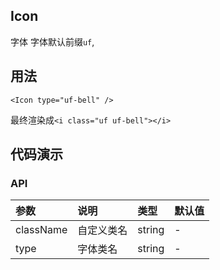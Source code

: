 ## Icon

字体
字体默认前缀`uf`,

## 用法
```
<Icon type="uf-bell" />
```
最终渲染成`<i class="uf uf-bell"></i>`


## 代码演示

### API

|参数|说明|类型|默认值|
|:--|:---|:--|:---|
|className|自定义类名|string|-|
|type|字体类名|string|-|



